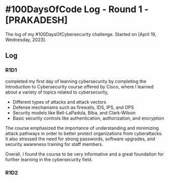 # #100DaysOfCode Log - Round 1 - [PRAKADESH]

The log of my #100DaysOfCybersecurity challenge. Started on [April 19, Wednesday, 2023].

## Log

### R1D1 
completed my first day of learning cybersecurity 
by completing the Introduction to Cybersecurity course offered by Cisco, where I learned about a variety of topics related to cybersecurity,
- Different types of attacks and attack vectors
- Defense mechanisms such as firewalls, IDS, IPS, and DPS
- Security models like Bell-LaPadula, Biba, and Clark-Wilson
- Basic security controls like authentication, authorization, and encryption

The course emphasized the importance of understanding and minimizing attack pathways in order to better protect organizations from cyberattacks. It also stressed the need for strong passwords, software upgrades, and security awareness training for staff members.

Overall, I found the course to be very informative and a great foundation for further learning in the cybersecurity field.

**<div data-iframe-width="150" data-iframe-height="270" data-share-badge-id="05eaee04-7371-46d7-9f8d-8bf19cecc011" data-share-badge-host="https://www.credly.com"></div><script type="text/javascript" async src="//cdn.credly.com/assets/utilities/embed.js"></script>**



### R1D2
